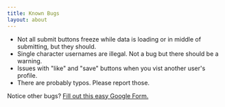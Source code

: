 ```yaml
---
title: Known Bugs
layout: about
---
```


- Not all submit buttons freeze while data is loading or in middle of submitting, but they should.
- Single character usernames are illegal. Not a bug but there should be a warning.
- Issues with "like" and "save" buttons when you vist another user's profile.
- There are probably typos. Please report those.

Notice other bugs? [Fill out this easy Google Form.](https://docs.google.com/forms/d/e/1FAIpQLSfKj4FlApgfM-Kc4rYwAxNQslBMS9rk-DdfowMa5qcHlRYhew/viewform?usp=sf_link)